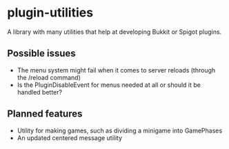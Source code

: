 # plugin-utilities
A library with many utilities that help at developing Bukkit or Spigot plugins.
## Possible issues
- The menu system might fail when it comes to server reloads (through the /reload command)
- Is the PluginDisableEvent for menus needed at all or should it be handled better?
## Planned features
- Utility for making games, such as dividing a minigame into GamePhases
- An updated centered message utility